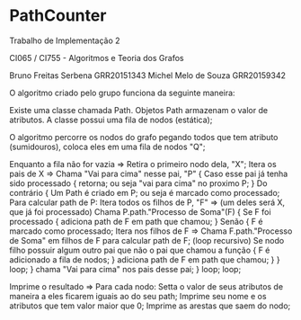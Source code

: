 # PathCounter

Trabalho de Implementação 2

CI065 / CI755 - Algoritmos e Teoria dos Grafos

Bruno Freitas Serbena GRR20151343
Michel Melo de Souza GRR20159342

O algoritmo criado pelo grupo funciona da seguinte maneira:

Existe uma classe chamada Path.
Objetos Path armazenam o valor de atributos.
A classe possui uma fila de nodos (estática);

O algoritmo percorre os nodos do grafo pegando todos que tem atributo (sumidouros), coloca eles em uma fila de nodos "Q";

Enquanto a fila não for vazia =>
	Retira o primeiro nodo dela, "X";
	Itera os pais de X =>
		Chama "Vai para cima" nesse pai, "P" {
			Caso esse pai já tenha sido processado {
				retorna; ou seja "vai para cima" no proximo P;
			} Do contrário {
				Um Path é criado em P; ou seja é marcado como processado;
				Para calcular path de P:
				Itera todos os filhos de P, "F" =>
				(um deles será X, que já foi processado)
					Chama P.path."Processo de Soma"(F) {
						Se F foi processado {
							adiciona path de F em path que chamou;
						} Senão {
							F é marcado como processado;
							Itera nos filhos de F =>
								Chama F.path."Processo de Soma" em filhos de F para calcular path de F;
								(loop recursivo)
							Se nodo filho possuir algum outro pai que não o pai que chamou a função {
								F é adicionado a fila de nodos;
							}
							adiciona path de F em path que chamou;
						}
					}
				loop;
			}
			chama "Vai para cima" nos pais desse pai;
		}
	loop;
loop;

Imprime o resultado =>
	Para cada nodo:
		Setta o valor de seus atributos de maneira a eles ficarem iguais ao do seu path;
		Imprime seu nome e os atributos que tem valor maior que 0;
		Imprime as arestas que saem do nodo;
